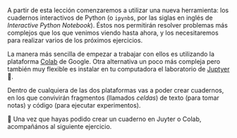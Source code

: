 A partir de esta lección comenzaremos a utilizar una nueva herramienta: los cuadernos interactivos de Python (o `ipynb`s, por las siglas en inglés de _Interactive Python Notebook_). Éstos nos permitirán resolver problemas más complejos que los que venimos viendo hasta ahora, y los necesitaremos para realizar varios de los próximos ejercicios.

La manera más sencilla de empezar a trabajar con ellos es utilizando la plataforma [Colab](https://colab.research.google.com) de Google. Otra alternativa un poco más compleja pero también muy flexible es instalar en tu computadora el laboratorio de [Juptyer](https://jupyter.org/install) 🔬. 

Dentro de cualquiera de las dos plataformas vas a poder crear cuadernos, en los que convivirán fragmentos (llamados _celdas_) de texto (para tomar notas) y código (para ejecutar experimentos). 

:checkered_flag: Una vez que hayas podido crear un cuaderno en Juyter o Colab, acompañános al siguiente ejercicio.  
